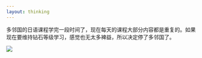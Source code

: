 ```yaml
---
layout: thinking
---
```


多邻国的日语课程学完一段时间了，现在每天的课程大部分内容都是重复的。如果现在要维持钻石等级学习，感觉也无太多裨益，所以决定停了多邻国了。

<img src="https://blogcdn.qihope.com/github-thinking-pic/2024-11-24-Sunday-pic.png"/>
